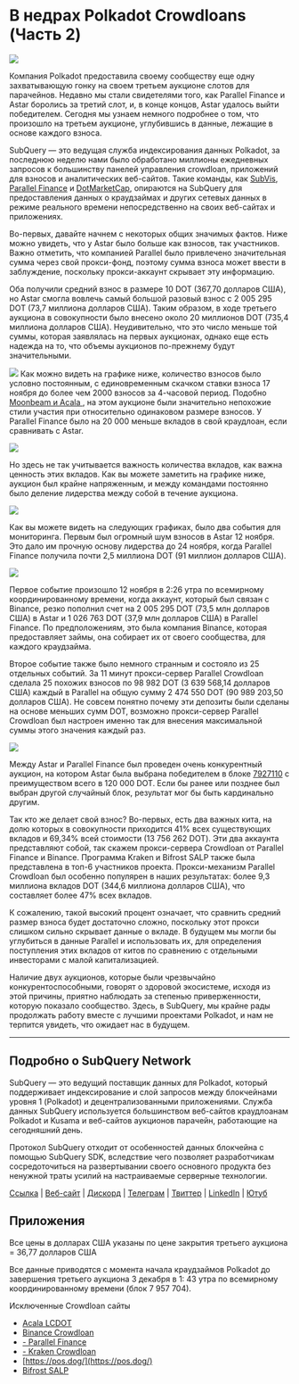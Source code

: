 # В недрах Polkadot Crowdloans (Часть 2)

![](https://miro.medium.com/max/1400/0*MqQhXJbmnfMSqf-8)

Компания Polkadot предоставила своему сообществу еще одну захватывающую гонку на своем третьем аукционе слотов для парачейнов. Недавно мы стали свидетелями того, как Parallel Finance и Astar боролись за третий слот, и, в конце концов, Astar удалось выйти победителем. Сегодня мы узнаем немного подробнее о том, что произошло на третьем аукционе, углубившись в данные, лежащие в основе каждого взноса.

SubQuery — это ведущая служба индексирования данных Polkadot, за последнюю неделю нами было обработано миллионы ежедневных запросов к большинству панелей управления crowdloan, приложений для взносов и аналитических веб-сайтов. Такие команды, как [SubVis](https://www.subvis.io/), [Parallel Finance](https://parallel.fi/) и [DotMarketCap](https://dotmarketcap.com/), опираются на SubQuery для предоставления данных о краудзаймах и других сетевых данных в режиме реального времени непосредственно на своих веб-сайтах и приложениях.

Во-первых, давайте начнем с некоторых общих значимых фактов. Ниже можно увидеть, что у Astar было больше как взносов, так участников. Важно отметить, что компанией Parallel было привлечено значительная сумма через свой прокси-фонд, поэтому сумма взноса может ввести в заблуждение, поскольку прокси-аккаунт скрывает эту информацию.

Оба получили средний взнос в размере 10 DOT (367,70 долларов США), но Astar смогла вовлечь самый большой разовый взнос с 2 005 295 DOT (73,7 миллиона долларов США). Таким образом, в ходе третьего аукциона в совокупности было внесено около 20 миллионов DOT (735,4 миллиона долларов США). Неудивительно, что это число меньше той суммы, которая заявлялась на первых аукционах, однако еще есть надежда на то, что объемы аукционов по-прежнему будут значительными.

![](https://miro.medium.com/max/1920/1*cHMt10lANsqtkLYHCv6iWg.png) Как можно видеть на графике ниже, количество взносов было условно постоянным, с единовременным скачком ставки взноса 17 ноября до более чем 2000 взносов за 4-часовой период. Подобно [Moonbeam и Acala ](./20211124-polkadot-crowdloans.md), на этом аукционе были значительно непохожие стили участия при относительно одинаковом размере взносов. У Parallel Finance было на 20 000 меньше вкладов в свой краудлоан, если сравнивать с Astar.

![](https://miro.medium.com/max/1920/0*QLdNkyaQBBj3L9Eu)

Но здесь не так учитывается важность количества вкладов, как важна ценность этих вкладов. Как вы можете заметить на графике ниже, аукцион был крайне напряженным, и между командами постоянно было деление лидерства между собой в течение аукциона.

![](https://miro.medium.com/max/1920/0*AGGfB2oBSwoplGhv)

Как вы можете видеть на следующих графиках, было два события для мониторинга. Первым был огромный шум взносов в Astar 12 ноября. Это дало им прочную основу лидерства до 24 ноября, когда Parallel Finance получила почти 2,5 миллиона DOT (91 миллион долларов США).

![](https://miro.medium.com/max/1920/0*UK4Drn6LXcjebF_V)

Первое событие произошло 12 ноября в 2:26 утра по всемирному координированному времени, когда аккаунт, который был связан с Binance, резко пополнил счет на 2 005 295 DOT (73,5 млн долларов США) в Astar и 1 026 763 DOT (37,9 млн долларов США) в Parallel Finance. По предположениям, это была компания Binance, которая предоставляет займы, она собирает их от своего сообщества, для каждого краудзайма.

Второе событие также было немного странным и состояло из 25 отдельных событий. За 11 минут прокси-сервер Parallel Crowdloan сделала 25 похожих взносов по 98 982 DOT (3 639 568,14 долларов США) каждый в Parallel на общую сумму 2 474 550 DOT (90 989 203,50 долларов США). Не совсем понятно почему эти депозиты были сделаны на основе меньших сумм DOT, возможно прокси-сервер Parallel Crowdloan был настроен именно так для внесения максимальной суммы этого значения каждый раз.

![](https://miro.medium.com/max/1920/0*ZErTVoVAvSJvaIsL)

Между Astar и Parallel Finance был проведен очень конкурентный аукцион, на котором Astar была выбрана победителем в блоке [7927110](https://polkadot.subscan.io/block/7927110) с преимуществом всего в 120 000 DOT. Если бы ранее или позднее был выбран другой случайный блок, результат мог бы быть кардинально другим.

Так кто же делает свой взнос? Во-первых, есть два важных кита, на долю которых в совокупности приходится 41% всех существующих вкладов и 69,34% всей стоимости (13 756 262 DOT). Эти два аккаунта представляют собой, так скажем прокси-сервера Crowdloan от Parallel Finance и Binance. Программа Kraken и Bifrost SALP также была представлена в топ-6 участников проекта. Прокси-механизм Parallel Crowdloan был особенно популярен в наших результатах: более 9,3 миллиона вкладов DOT (344,6 миллиона долларов США), что составляет более 47% всех вкладов.

К сожалению, такой высокий процент означает, что сравнить средний размер взноса будет достаточно сложно, поскольку этот прокси слишком сильно скрывает данные о вкладе. В будущем мы могли бы углубиться в данные Parallel и использовать их, для определения поступления этих вкладов от китов по сравнению с отдельными инвесторами с малой капитализацией.

Наличие двух аукционов, которые были чрезвычайно конкурентоспособными, говорят о здоровой экосистеме, исходя из этой причины, приятно наблюдать за степенью приверженности, которую показало сообщество. Здесь, в SubQuery, мы крайне рады продолжать работу вместе с лучшими проектами Polkadot, и нам не терпится увидеть, что ожидает нас в будущем.

---

## Подробно о SubQuery Network

SubQuery — это ведущий поставщик данных для Polkadot, который поддерживает индексирование и слой запросов между блокчейнами уровня 1 (Polkadot) и децентрализованными приложениями. Служба данных SubQuery используется большинством веб-сайтов краудлоанам Polkadot и Kusama и веб-сайтов аукционов парачейн, работающие на сегодняшний день.

Протокол SubQuery отходит от особенностей данных блокчейна с помощью SubQuery SDK, вследствие чего позволяет разработчикам сосредоточиться на развертывании своего основного продукта без ненужной траты усилий на настраиваемые серверные технологии.

​​​​[Ссылка](https://linktr.ee/subquerynetwork) | [Веб-сайт](https://subquery.network/) | [Дискорд](https://discord.com/invite/78zg8aBSMG) | [Телеграм](https://t.me/subquerynetwork) | [Твиттер](https://twitter.com/subquerynetwork) | [LinkedIn](https://www.linkedin.com/company/subquery) | [Ютуб](https://www.youtube.com/channel/UCi1a6NUUjegcLHDFLr7CqLw)

## Приложения

Все цены в долларах США указаны по цене закрытия третьего аукциона = 36,77 долларов США

Все данные приводятся с момента начала краудзаймов Polkadot до завершения третьего аукциона 3 декабря в 1: 43 утра по всемирному координированному времени (блок 7 957 704).

Исключенные Crowdloan сайты

- [Acala LCDОT](https://medium.com/acalanetwork/acala-liquid-crowdloan-dot-lcdot-launch-on-polkadot-f28d8f561157)
- [Binance Crowdlоan](https://www.binance.com/en/dotslot)
- [- Parallel Finance](https://crowdloan.parallel.fi/#/auction/polkadot)
- [- Kraken Crowdloan](https://www.kraken.com/learn/parachain-auctions)
- [https://pos.dоg/](https://pos.dog/)
- [Bifrost SALР](https://medium.com/bifrost-finance/bifrost-announces-slot-auction-liquidity-protocol-salp-weekly-report-51-57a7f69aad34)
